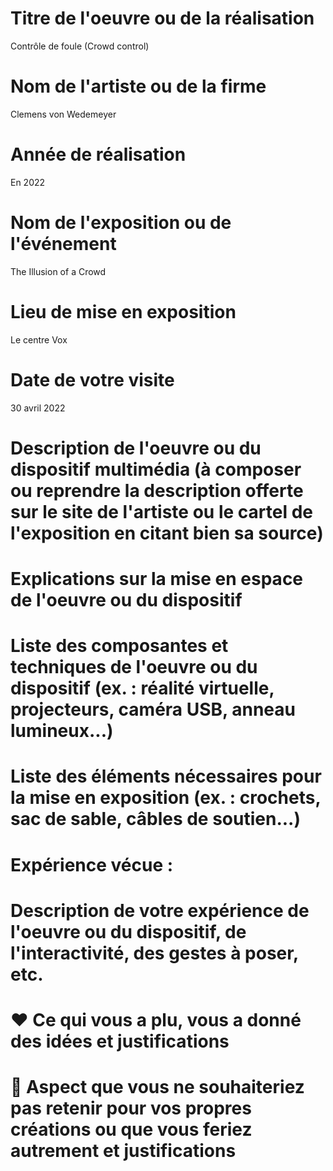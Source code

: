 # Titre de l'oeuvre ou de la réalisation
Contrôle de foule (Crowd control)
#  Nom de l'artiste ou de la firme
Clemens von Wedemeyer
# Année de réalisation
 En 2022
# Nom de l'exposition ou de l'événement
The Illusion of a Crowd
 # Lieu de mise en exposition
Le centre Vox
# Date de votre visite
30 avril 2022
 # Description de l'oeuvre ou du dispositif multimédia (à composer ou reprendre la description offerte sur le site de l'artiste ou le cartel de l'exposition en citant bien sa source)

 # Explications sur la mise en espace de l'oeuvre ou du dispositif 

 # Liste des composantes et techniques de l'oeuvre ou du dispositif (ex. : réalité virtuelle, projecteurs, caméra USB, anneau lumineux...)

 # Liste des éléments nécessaires pour la mise en exposition (ex. : crochets, sac de sable, câbles de soutien...)

 # Expérience vécue :

 # Description de votre expérience de l'oeuvre ou du dispositif, de l'interactivité, des gestes à poser, etc.

 # ❤️ Ce qui vous a plu, vous a donné des idées et justifications

 # 🤔 Aspect que vous ne souhaiteriez pas retenir pour vos propres créations ou que vous feriez autrement et justifications

